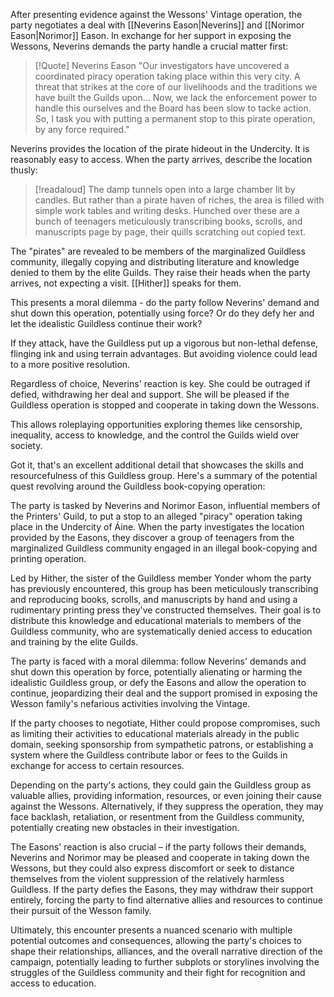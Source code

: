 After presenting evidence against the Wessons' Vintage operation, the party negotiates a deal with [[Neverins Eason|Neverins]] and [[Norimor Eason|Norimor]] Eason. In exchange for her support in exposing the Wessons, Neverins demands the party handle a crucial matter first:

> [!Quote] Neverins Eason
> "Our investigators have uncovered a coordinated piracy operation taking place within this very city. A threat that strikes at the core of our livelihoods and the traditions we have built the Guilds upon... Now, we lack the enforcement power to handle this ourselves and the Board has been slow to tacke action. So, I task you with putting a permanent stop to this pirate operation, by any force required."

Neverins provides the location of the pirate hideout in the Undercity. It is reasonably easy to access. When the party arrives, describe the location thusly:

> [!readaloud]
> The damp tunnels open into a large chamber lit by candles. But rather than a pirate haven of riches, the area is filled with simple work tables and writing desks. Hunched over these are a bunch of teenagers meticulously transcribing books, scrolls, and manuscripts page by page, their quills scratching out copied text.

The "pirates" are revealed to be members of the marginalized Guildless community, illegally copying and distributing literature and knowledge denied to them by the elite Guilds. They raise their heads when the party arrives, not expecting a visit. [[Hither]] speaks for them.

This presents a moral dilemma - do the party follow Neverins' demand and shut down this operation, potentially using force? Or do they defy her and let the idealistic Guildless continue their work?

If they attack, have the Guildless put up a vigorous but non-lethal defense, flinging ink and using terrain advantages. But avoiding violence could lead to a more positive resolution.

Regardless of choice, Neverins' reaction is key. She could be outraged if defied, withdrawing her deal and support. She will be pleased if the Guildless operation is stopped and cooperate in taking down the Wessons. 

This allows roleplaying opportunities exploring themes like censorship, inequality, access to knowledge, and the control the Guilds wield over society.

Got it, that's an excellent additional detail that showcases the skills and resourcefulness of this Guildless group. Here's a summary of the potential quest revolving around the Guildless book-copying operation:

The party is tasked by Neverins and Norimor Eason, influential members of the Printers' Guild, to put a stop to an alleged "piracy" operation taking place in the Undercity of Áine. When the party investigates the location provided by the Easons, they discover a group of teenagers from the marginalized Guildless community engaged in an illegal book-copying and printing operation.

Led by Hither, the sister of the Guildless member Yonder whom the party has previously encountered, this group has been meticulously transcribing and reproducing books, scrolls, and manuscripts by hand and using a rudimentary printing press they've constructed themselves. Their goal is to distribute this knowledge and educational materials to members of the Guildless community, who are systematically denied access to education and training by the elite Guilds.

The party is faced with a moral dilemma: follow Neverins' demands and shut down this operation by force, potentially alienating or harming the idealistic Guildless group, or defy the Easons and allow the operation to continue, jeopardizing their deal and the support promised in exposing the Wesson family's nefarious activities involving the Vintage.

If the party chooses to negotiate, Hither could propose compromises, such as limiting their activities to educational materials already in the public domain, seeking sponsorship from sympathetic patrons, or establishing a system where the Guildless contribute labor or fees to the Guilds in exchange for access to certain resources.

Depending on the party's actions, they could gain the Guildless group as valuable allies, providing information, resources, or even joining their cause against the Wessons. Alternatively, if they suppress the operation, they may face backlash, retaliation, or resentment from the Guildless community, potentially creating new obstacles in their investigation.

The Easons' reaction is also crucial – if the party follows their demands, Neverins and Norimor may be pleased and cooperate in taking down the Wessons, but they could also express discomfort or seek to distance themselves from the violent suppression of the relatively harmless Guildless. If the party defies the Easons, they may withdraw their support entirely, forcing the party to find alternative allies and resources to continue their pursuit of the Wesson family.

Ultimately, this encounter presents a nuanced scenario with multiple potential outcomes and consequences, allowing the party's choices to shape their relationships, alliances, and the overall narrative direction of the campaign, potentially leading to further subplots or storylines involving the struggles of the Guildless community and their fight for recognition and access to education.